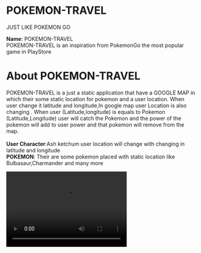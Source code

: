 # POKEMON-TRAVEL
 JUST LIKE POKEMON GO

<B>Name</B>: POKEMON-TRAVEL</br>
POKEMON-TRAVEL is an inspiration from PokemonGo the most popular game in PlayStore

# About POKEMON-TRAVEL
POKEMON-TRAVEL is a just a static application that have a GOOGLE MAP in  which their some static location for pokemon and  a user location.
When user change it latitude and longitude,In google map user Location is also changing . When user (Latitude,longitude) is equals to Pokemon (Latitude,Longitude) user will catch the Pokemon and the power of the pokemon will add to user power and that pokemon will remove from the map.<br> 
<br>
<B>User Character</B>:Ash ketchum  user location will change with changing in latitude and longitude<br>
<B>POKEMON</B>: Their are some pokemon placed with static location like Bulbasaur,Charmander and many more


<video src="https://drive.google.com/open?id=100_-JJHETaXxWt4xQVr7HefpxIUiyibC" width="320" height="200" controls preload></video>
